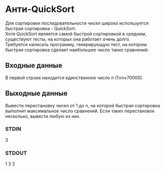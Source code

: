 # Анти-QuickSort
Для сортировки последовательности чисел широко используется быстрая сортировка - QuickSort.  
Хотя QuickSort является самой быстрой сортировкой в среднем, существуют тесты, на которых она работает очень долго.  
Требуется написать программу, генерирующую тест, на котором быстрая сортировка сделает наибольшее число таких сравнений.

## Входные данные
В первой строке находится единственное число n (1≤n≤70000).

## Выходные данные
Вывести перестановку чисел от 1 до n, на которой быстрая сортировка выполнит максимальное число сравнений. Если таких перестановок несколько, вывести любую из них.

### STDIN
3

### STDOUT
1 3 2
